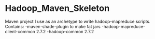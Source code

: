 # Hadoop_Maven_Skeleton
Maven project I use as an archetype to write hadoop-mapreduce scripts.  
Contains:
-maven-shade-plugin to make fat jars
-hadoop-mapreduce-client-common 2.7.2
-hadoop-common 2.7.2
